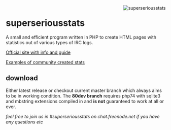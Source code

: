 <img alt="superseriousstats" align="right" src="http://sss.dutnie.nl/superseriousstats-small.png">

superseriousstats
=================
A small and efficient program written in PHP to create HTML pages with statistics out of various types of IRC logs.

[Official site with info and guide](http://sss.dutnie.nl)

[Examples of community created stats](https://www.raylu.net/irc/)

download
--------
Either latest release or checkout current master branch which always aims to be in working condition. The **80dev branch** requires php74 with sqlite3 and mbstring extensions compiled in and **is not** guaranteed to work at all or ever.

*feel free to join us in #superseriousstats on chat.freenode.net if you have any questions etc*
